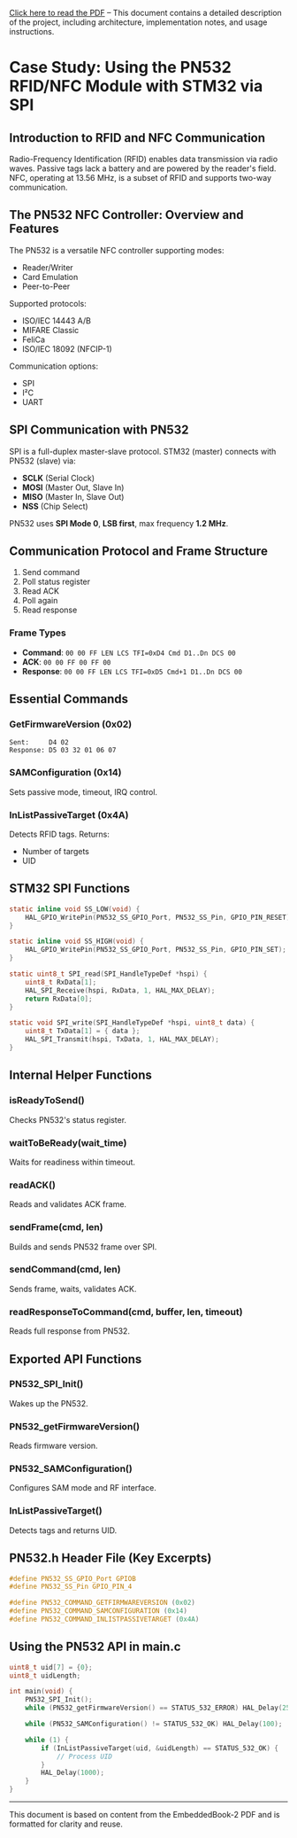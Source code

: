 
[Click here to read the PDF](mydoc.pdf) – This document contains a detailed description of the project, including architecture, implementation notes, and usage instructions.

# Case Study: Using the PN532 RFID/NFC Module with STM32 via SPI

## Introduction to RFID and NFC Communication

Radio-Frequency Identification (RFID) enables data transmission via radio waves. Passive tags lack a battery and are powered by the reader's field. NFC, operating at 13.56 MHz, is a subset of RFID and supports two-way communication.

## The PN532 NFC Controller: Overview and Features

The PN532 is a versatile NFC controller supporting modes:
- Reader/Writer
- Card Emulation
- Peer-to-Peer

Supported protocols:
- ISO/IEC 14443 A/B
- MIFARE Classic
- FeliCa
- ISO/IEC 18092 (NFCIP-1)

Communication options:
- SPI
- I²C
- UART

## SPI Communication with PN532

SPI is a full-duplex master-slave protocol. STM32 (master) connects with PN532 (slave) via:
- **SCLK** (Serial Clock)
- **MOSI** (Master Out, Slave In)
- **MISO** (Master In, Slave Out)
- **NSS** (Chip Select)

PN532 uses **SPI Mode 0**, **LSB first**, max frequency **1.2 MHz**.

## Communication Protocol and Frame Structure

1. Send command
2. Poll status register
3. Read ACK
4. Poll again
5. Read response

### Frame Types

- **Command**: `00 00 FF LEN LCS TFI=0xD4 Cmd D1..Dn DCS 00`
- **ACK**: `00 00 FF 00 FF 00`
- **Response**: `00 00 FF LEN LCS TFI=0xD5 Cmd+1 D1..Dn DCS 00`

## Essential Commands

### GetFirmwareVersion (0x02)

```text
Sent:     D4 02
Response: D5 03 32 01 06 07
```

### SAMConfiguration (0x14)

Sets passive mode, timeout, IRQ control.

### InListPassiveTarget (0x4A)

Detects RFID tags. Returns:
- Number of targets
- UID

## STM32 SPI Functions

```c
static inline void SS_LOW(void) {
    HAL_GPIO_WritePin(PN532_SS_GPIO_Port, PN532_SS_Pin, GPIO_PIN_RESET);
}

static inline void SS_HIGH(void) {
    HAL_GPIO_WritePin(PN532_SS_GPIO_Port, PN532_SS_Pin, GPIO_PIN_SET);
}

static uint8_t SPI_read(SPI_HandleTypeDef *hspi) {
    uint8_t RxData[1];
    HAL_SPI_Receive(hspi, RxData, 1, HAL_MAX_DELAY);
    return RxData[0];
}

static void SPI_write(SPI_HandleTypeDef *hspi, uint8_t data) {
    uint8_t TxData[1] = { data };
    HAL_SPI_Transmit(hspi, TxData, 1, HAL_MAX_DELAY);
}
```

## Internal Helper Functions

### isReadyToSend()

Checks PN532's status register.

### waitToBeReady(wait_time)

Waits for readiness within timeout.

### readACK()

Reads and validates ACK frame.

### sendFrame(cmd, len)

Builds and sends PN532 frame over SPI.

### sendCommand(cmd, len)

Sends frame, waits, validates ACK.

### readResponseToCommand(cmd, buffer, len, timeout)

Reads full response from PN532.

## Exported API Functions

### PN532_SPI_Init()

Wakes up the PN532.

### PN532_getFirmwareVersion()

Reads firmware version.

### PN532_SAMConfiguration()

Configures SAM mode and RF interface.

### InListPassiveTarget()

Detects tags and returns UID.

## PN532.h Header File (Key Excerpts)

```c
#define PN532_SS_GPIO_Port GPIOB
#define PN532_SS_Pin GPIO_PIN_4

#define PN532_COMMAND_GETFIRMWAREVERSION (0x02)
#define PN532_COMMAND_SAMCONFIGURATION (0x14)
#define PN532_COMMAND_INLISTPASSIVETARGET (0x4A)
```

## Using the PN532 API in main.c

```c
uint8_t uid[7] = {0};
uint8_t uidLength;

int main(void) {
    PN532_SPI_Init();
    while (PN532_getFirmwareVersion() == STATUS_532_ERROR) HAL_Delay(250);

    while (PN532_SAMConfiguration() != STATUS_532_OK) HAL_Delay(100);

    while (1) {
        if (InListPassiveTarget(uid, &uidLength) == STATUS_532_OK) {
            // Process UID
        }
        HAL_Delay(1000);
    }
}
```

---

This document is based on content from the EmbeddedBook-2 PDF and is formatted for clarity and reuse.
